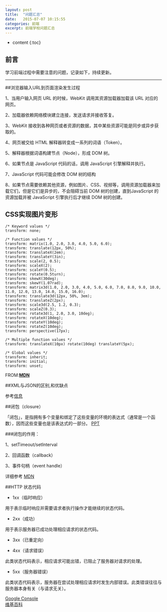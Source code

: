 ```yaml
---
layout: post
title:  "问题汇总"
date:   2015-07-07 10:15:55
categories: 前端
excerpt: 前端学校问题汇总
---
```


* content
{:toc}


## 前言

学习前端过程中需要注意的问题，记录如下，持续更新。

---

##浏览器输入URL到页面渲染发生过程

1、当用户输入网页 URL 的时候，WebKit 调用其资源加载器加载该 URL 对应的网页。

2、加载器依赖网络模块建立连接，发送请求并接收答复。

3、WebKit 接收到各种网页或者资源的数据，其中某些资源可能是同步或异步获取的。

4、网页被交给 HTML 解释器转变成一系列的词语（Token）。

5、解释器根据词语构建节点（Node），形成 DOM 树。

6、如果节点是 JavaScript 代码的话，调用 JavaScript 引擎解释并执行。

7、JavaScript 代码可能会修改 DOM 树的结构

8、如果节点需要依赖其他资源，例如图片、CSS、视频等，调用资源加载器来加载它们，但是它们是异步的，不会阻碍当前 DOM 树的创建，直到JavaScript 的资源加载并被 JavaScript 引擎执行后才继续 DOM 树的创建。

## CSS实现图片变形

    /* Keyword values */
    transform: none;
    
    /* Function values */
    transform: matrix(1.0, 2.0, 3.0, 4.0, 5.0, 6.0);
    transform: translate(12px, 50%);
    transform: translateX(2em);
    transform: translateY(3in);
    transform: scale(2, 0.5);
    transform: scaleX(2);
    transform: scaleY(0.5);
    transform: rotate(0.5turn);
    transform: skewX(30deg);
    transform: skewY(1.07rad);
    transform: matrix3d(1.0, 2.0, 3.0, 4.0, 5.0, 6.0, 7.0, 8.0, 9.0, 10.0, 11.0, 12.0, 13.0, 14.0, 15.0, 16.0);
    transform: translate3d(12px, 50%, 3em);
    transform: translateZ(2px);
    transform: scale3d(2.5, 1.2, 0.3);
    transform: scaleZ(0.3);
    transform: rotate3d(1, 2.0, 3.0, 10deg);
    transform: rotateX(10deg);
    transform: rotateY(10deg);
    transform: rotateZ(10deg);
    transform: perspective(17px);
    
    /* Multiple function values */
    transform: translateX(10px) rotate(10deg) translateY(5px);
    
    /* Global values */
    transform: inherit;
    transform: initial;
    transform: unset;


   FROM:[**MDN**](https://developer.mozilla.org/zh-CN/docs/Web/CSS/transform)

##XML与JSON的区别,和优缺点

参考[信息](http://www.lingdublog.com/134.html)

##闭包（closure）

「闭包」，是指拥有多个变量和绑定了这些变量的环境的表达式（通常是一个函数），因而这些变量也是该表达式的一部分。
 [PPT](https://app.box.com/shared/elkumrpfng)

###闭包的作用：

 1、setTimeout/setInterval

 2、回调函数（callback）

 3、事件句柄（event handle）

详细参考 [MDN](https://developer.mozilla.org/zh-CN/docs/Web/JavaScript/Closures)

##HTTP 状态代码

- 1xx（临时响应）

用于表示临时响应并需要请求者执行操作才能继续的状态代码。


- 2xx（成功）

用于表示服务器已成功处理相应请求的状态代码。


- 3xx（已重定向）

- 4xx（请求错误）

此类状态代码表示，相应请求可能出错，已阻止了服务器对请求的处理。

- 5xx（服务器错误）

此类状态代码表示，服务器在尝试处理相应请求时发生内部错误。此类错误往往与服务器本身有关（与请求无关）。

[Google Console](https://support.google.com/webmasters/answer/40132?hl=zh-Hans)    
 [维基百科](https://zh.wikipedia.org/wiki/HTTP%E7%8A%B6%E6%80%81%E7%A0%81)